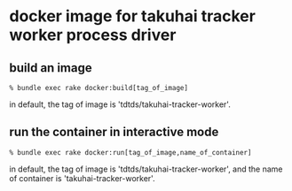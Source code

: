 # docker image for takuhai tracker worker process driver

## build an image
```
% bundle exec rake docker:build[tag_of_image]
```

in default, the tag of image is 'tdtds/takuhai-tracker-worker'.

## run the container in interactive mode
```
% bundle exec rake docker:run[tag_of_image,name_of_container]
```

in default, the tag of image is 'tdtds/takuhai-tracker-worker',
and the name of container is 'takuhai-tracker-worker'.

